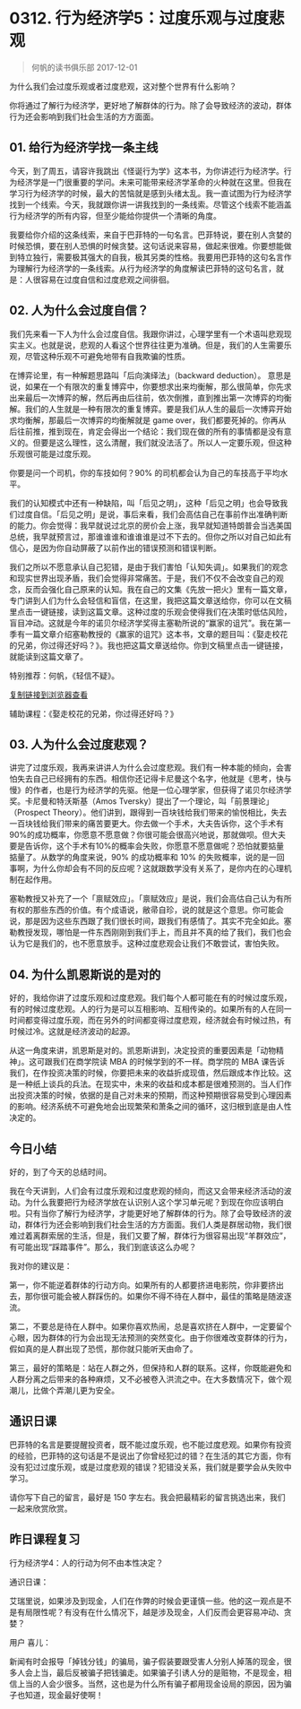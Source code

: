 # 0312. 行为经济学5：过度乐观与过度悲观
> 何帆的读书俱乐部
2017-12-01

为什么我们会过度乐观或者过度悲观，这对整个世界有什么影响？

你将通过了解行为经济学，更好地了解群体的行为。除了会导致经济的波动，群体行为还会影响到我们社会生活的方方面面。

## 01. 给行为经济学找一条主线

今天，到了周五，请容许我跳出《怪诞行为学》这本书，为你讲述行为经济学。行为经济学是一门很重要的学问。未来可能带来经济学革命的火种就在这里。但我在学习行为经济学的时候，最大的苦恼就是感到头绪太乱。我一直试图为行为经济学找到一个线索。今天，我就跟你讲一讲我找到的一条线索。尽管这个线索不能涵盖行为经济学的所有内容，但至少能给你提供一个清晰的角度。

我要给你介绍的这条线索，来自于巴菲特的一句名言。巴菲特说，要在别人贪婪的时候恐惧，要在别人恐惧的时候贪婪。这句话说来容易，做起来很难。你要想能做到特立独行，需要极其强大的自我，极其另类的性格。我要用巴菲特的这句名言作为理解行为经济学的一条线索。从行为经济学的角度解读巴菲特的这句名言，就是：人很容易在过度自信和过度悲观之间徘徊。

## 02. 人为什么会过度自信？

我们先来看一下人为什么会过度自信。我跟你讲过，心理学里有一个术语叫悲观现实主义。也就是说，悲观的人看这个世界往往更为准确。但是，我们的人生需要乐观，尽管这种乐观不可避免地带有自我欺骗的性质。

在博弈论里，有一种解题思路叫「后向演绎法」（backward deduction）。 意思是说，如果在一个有限次的重复博弈中，你要想求出来均衡解，那么很简单，你先求出来最后一次博弈的解，然后再由后往前，依次倒推，直到推出第一次博弈的均衡解。我们的人生就是一种有限次的重复博弈。要是我们从人生的最后一次博弈开始求均衡解，那最后一次博弈的均衡解就是 game over，我们都要死掉的。你再从后往前推，推到现在，肯定会得出一个结论：我们现在做的所有的事情都是没有意义的。但要是这么理性，这么清醒，我们就没法活了。所以人一定要乐观，但这种乐观很可能是过度乐观。

你要是问一个司机，你的车技如何？90% 的司机都会认为自己的车技高于平均水平。

我们的认知模式中还有一种缺陷，叫「后见之明」，这种「后见之明」也会导致我们过度自信。「后见之明」是说，事后来看，我们会高估自己在事前作出准确判断的能力。你会觉得：我早就说过北京的房价会上涨，我早就知道特朗普会当选美国总统，我早就预言过，那谁谁谁和谁谁谁是过不下去的。但你之所以对自己如此有信心，是因为你自动屏蔽了以前作出的错误预测和错误判断。

我们之所以不愿意承认自己犯错，是由于我们害怕「认知失调」。如果我们的观念和现实世界出现矛盾，我们会觉得非常痛苦。于是，我们不仅不会改变自己的观念，反而会强化自己原来的认知。我在自己的文集《先放一把火》里有一篇文章，专门讲到人们为什么会轻信和盲信，在这里，我把这篇文章送给你，你可以在文稿里点击一键链接，读到这篇文章。这种过度的乐观会使得我们在决策时低估风险，盲目冲动。这就是今年的诺贝尔经济学奖得主塞勒所说的“赢家的诅咒”。我在第一季有一篇文章介绍塞勒教授的《赢家的诅咒》这本书，文章的题目叫：《娶走校花的兄弟，你过得还好吗？》。我也把这篇文章送给你。你到文稿里点击一键链接，就能读到这篇文章了。

特别推荐：何帆，《轻信不疑》。

[复制链接到浏览器查看](http://www.ftchinese.com/story/001055152)

辅助课程：《娶走校花的兄弟，你过得还好吗？》

## 03. 人为什么会过度悲观？

讲完了过度乐观，我再来讲讲人为什么会过度悲观。我们有一种本能的倾向，会害怕失去自己已经拥有的东西。相信你还记得卡尼曼这个名字，他就是《思考，快与慢》的作者，也是行为经济学的先驱。他是一位心理学家，但获得了诺贝尔经济学奖。卡尼曼和特沃斯基（Amos Tversky）提出了一个理论，叫「前景理论」（Prospect Theory）。他们讲到，跟得到一百块钱给我们带来的愉悦相比，失去一百块钱给我们带来的痛苦要更大。你去做一个手术，大夫告诉你，这个手术有90%的成功概率，你愿意不愿意做？你很可能会很高兴地说，那就做呗。但大夫要是告诉你，这个手术有10%的概率会失败，你愿意不愿意做呢？恐怕就要掂量掂量了。从数学的角度来说，90% 的成功概率和 10% 的失败概率，说的是一回事啊，为什么你却会有不同的反应呢？这就跟数学没有关系了，是你内在的心理机制在起作用。

塞勒教授又补充了一个「禀赋效应」。「禀赋效应」是说，我们会高估自己认为有所有权的那些东西的价值。有个成语说，敝帚自珍，说的就是这个意思。你可能会说，那是因为这些东西跟了我们很长时间，跟我们有感情了。其实不完全如此。塞勒教授发现，哪怕是一件东西刚刚到我们手上，而且并不真的给了我们，我们也会认为它是我们的，也不愿意放手。这种过度悲观会让我们不敢尝试，害怕失败。

## 04. 为什么凯恩斯说的是对的

好的，我给你讲了过度乐观和过度悲观。我们每个人都可能在有的时候过度乐观，有的时候过度悲观。人的行为是可以互相影响、互相传染的。如果所有的人在同一时间都变得过度乐观，而在另外的时间都变得过度悲观，经济就会有时候过热，有时候过冷。这就是经济波动的起源。

从这一角度来讲，凯恩斯是对的。凯恩斯讲到，决定投资的重要因素是「动物精神」。这可跟我们在商学院读 MBA 的时候学到的不一样。商学院的 MBA 课告诉我们，在作投资决策的时候，你要把未来的收益折成现值，然后跟成本作比较。这是一种纸上谈兵的兵法。在现实中，未来的收益和成本都是很难预测的。当人们作出投资决策的时候，依据的是自己对未来的预期，而这种预期很容易受到心理因素的影响。经济系统不可避免地会出现繁荣和萧条之间的循环，这归根到底是由人性决定的。

## 今日小结

好的，到了今天的总结时间。

我在今天讲到，人们会有过度乐观和过度悲观的倾向，而这又会带来经济活动的波动。为什么我要把行为经济学放在认识别人这个学习单元呢？到现在你应该明白啦。只有当你了解行为经济学，才能更好地了解群体的行为。除了会导致经济的波动，群体行为还会影响到我们社会生活的方方面面。我们人类是群居动物，我们很难过着离群索居的生活，但是，我们又要了解，群体行为很容易出现“羊群效应”，有可能出现“踩踏事件”。那么，我们到底该这么办呢？

我对你的建议是：

第一，你不能逆着群体的行动方向。如果所有的人都要挤进电影院，你非要挤出去，那你很可能会被人群踩伤的。如果你不得不待在人群中，最佳的策略是随波逐流。

第二，不要总是待在人群中。如果你喜欢热闹，总是喜欢挤在人群中，一定要留个心眼，因为群体的行为会出现无法预测的突然变化。由于你很难改变群体的行为，假如真的是人群出现了恐慌，那你就只能听天由命了。

第三，最好的策略是：站在人群之外，但保持和人群的联系。这样，你既能避免和人群分离之后带来的各种麻烦，又不必被卷入洪流之中。在大多数情况下，做个观潮儿，比做个弄潮儿更为安全。

## 通识日课

巴菲特的名言是要提醒投资者，既不能过度乐观，也不能过度悲观。如果你有投资的经验，巴菲特的这句话是不是说出了你曾经犯过的错？在生活的其它方面，你有没有犯过过度乐观，或是过度悲观的错误？犯错没关系，我们就是要学会从失败中学习。

请你写下自己的留言，最好是 150 字左右。我会把最精彩的留言挑选出来，我们一起来欣赏欣赏。

## 昨日课程复习

行为经济学4：人的行动为何不由本性决定？

通识日课：

艾瑞里说，如果涉及到现金，人们在作弊的时候会更谨慎一些。他的这一观点是不是有局限性呢？有没有在什么情况下，越是涉及现金，人们反而会更容易冲动、贪婪？

用户 喜儿：

新闻有时会报导「掉钱分钱」的骗局，骗子假装要跟受害人分别人掉落的现金，很多人会上当，最后反被骗子把钱骗走。如果骗子引诱人分的是赃物，不是现金，相信上当的人会少很多。当然，这也是为什么所有骗子都用现金设局的原因，因为骗子也知道，现金最好使啊！


